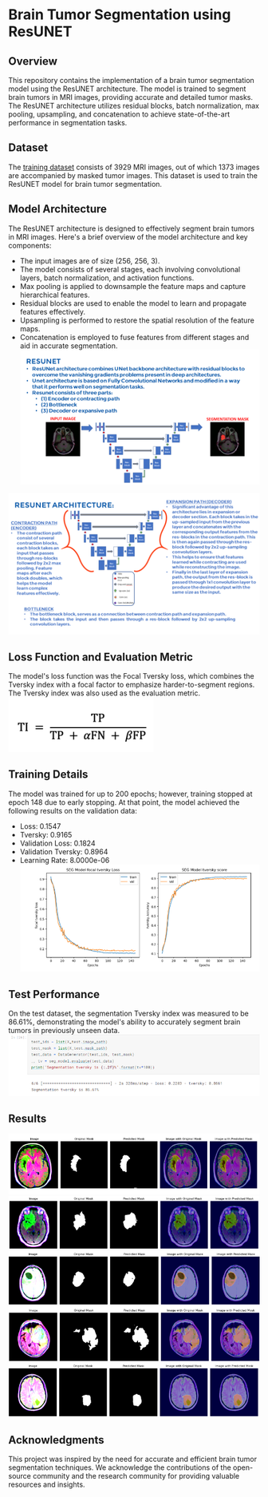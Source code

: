 # Brain Tumor Segmentation using ResUNET

## Overview

This repository contains the implementation of a brain tumor segmentation model using the ResUNET architecture. The model is trained to segment brain tumors in MRI images, providing accurate and detailed tumor masks. The ResUNET architecture utilizes residual blocks, batch normalization, max pooling, upsampling, and concatenation to achieve state-of-the-art performance in segmentation tasks.

## Dataset
The [training dataset](https://www.kaggle.com/datasets/mateuszbuda/lgg-mri-segmentation) consists of 3929 MRI images, out of which 1373 images are accompanied by masked tumor images. This dataset is used to train the ResUNET model for brain tumor segmentation.

## Model Architecture

The ResUNET architecture is designed to effectively segment brain tumors in MRI images. Here's a brief overview of the model architecture and key components:

- The input images are of size (256, 256, 3).
- The model consists of several stages, each involving convolutional layers, batch normalization, and activation functions.
- Max pooling is applied to downsample the feature maps and capture hierarchical features.
- Residual blocks are used to enable the model to learn and propagate features effectively.
- Upsampling is performed to restore the spatial resolution of the feature maps.
- Concatenation is employed to fuse features from different stages and aid in accurate segmentation.
![Image explanation](https://github.com/Lak2k1/Brain-Tumor-Segmentation/blob/main/resunet1.png)



![Model explanation](https://github.com/Lak2k1/Brain-Tumor-Segmentation/blob/main/resunet2.PNG)

## Loss Function and Evaluation Metric

The model's loss function was the Focal Tversky loss, which combines the Tversky index with a focal factor to emphasize harder-to-segment regions. The Tversky index was also used as the evaluation metric. 
![](https://github.com/Lak2k1/Brain-Tumor-Segmentation/blob/main/Tversky%20Index.png)

## Training Details
The model was trained for up to 200 epochs; however, training stopped at epoch 148 due to early stopping. At that point, the model achieved the following results on the validation data:

- Loss: 0.1547
- Tversky: 0.9165
- Validation Loss: 0.1824
- Validation Tversky: 0.8964
- Learning Rate: 8.0000e-06
![](https://github.com/Lak2k1/Brain-Tumor-Segmentation/blob/main/tversky%20score%20and%20loss.png)

## Test Performance
On the test dataset, the segmentation Tversky index was measured to be 86.61%, demonstrating the model's ability to accurately segment brain tumors in previously unseen data.
![](https://github.com/Lak2k1/Brain-Tumor-Segmentation/blob/main/Segmentation%20tversky.png)

## Results
![](https://github.com/Lak2k1/Brain-Tumor-Segmentation/blob/main/result1.png)
![](https://github.com/Lak2k1/Brain-Tumor-Segmentation/blob/main/result2.png)
![](https://github.com/Lak2k1/Brain-Tumor-Segmentation/blob/main/result3.png)
![](https://github.com/Lak2k1/Brain-Tumor-Segmentation/blob/main/result4.png)
![](https://github.com/Lak2k1/Brain-Tumor-Segmentation/blob/main/result5.png)


## Acknowledgments
This project was inspired by the need for accurate and efficient brain tumor segmentation techniques. We acknowledge the contributions of the open-source community and the research community for providing valuable resources and insights.
